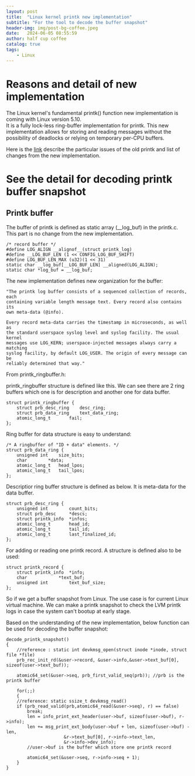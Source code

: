 ```yaml
---
layout: post
title:  "Linux kernel printk new implementation"
subtitle: "For the tool to decode the buffer snapshot"
header-img: img/post-bg-coffee.jpeg
date:   2024-06-05 08:55:59
author: half cup coffee
catalog: true
tags:	
    - Linux
---
```


# Reasons and detail of new implementation

The Linux kernel's fundamental printk() function new implementation is coming with Linux version 5.10.\
It is a fully lock-less ring-buffer implementation for printk. This new implementation allows for storing and reading messages without the possibility of deadlocks or relying on temporary per-CPU buffers.

Here is the [link](https://lwn.net/ml/linux-kernel/20190212143003.48446-1-john.ogness@linutronix.de/) describe the particular issues of the old printk and list of changes from the new implementation.

# See the detail for decoding printk buffer snapshot

## Printk buffer

The buffer of printk is defined as static array (__log_buf) in the printk.c.\
This part is no change from the new implementation.

```
/* record buffer */
#define LOG_ALIGN __alignof__(struct printk_log)
#define __LOG_BUF_LEN (1 << CONFIG_LOG_BUF_SHIFT)
#define LOG_BUF_LEN_MAX (u32)(1 << 31)
static char __log_buf[__LOG_BUF_LEN] __aligned(LOG_ALIGN);
static char *log_buf = __log_buf;
```

The new implementation defines new organization for the buffer:

```
"The printk log buffer consists of a sequenced collection of records, each
containing variable length message text. Every record also contains its
own meta-data (@info).

Every record meta-data carries the timestamp in microseconds, as well as
the standard userspace syslog level and syslog facility. The usual kernel
messages use LOG_KERN; userspace-injected messages always carry a matching
syslog facility, by default LOG_USER. The origin of every message can be
reliably determined that way."
```
From printk_ringbuffer.h:

printk_ringbuffer structure is defined like this. We can see there are 2 ring buffers which one is for description and another one for data buffer.

```
struct printk_ringbuffer {
	struct prb_desc_ring	desc_ring;
	struct prb_data_ring	text_data_ring;
	atomic_long_t		fail;
};
```

Ring buffer for data structure is easy to understand:

```
/* A ringbuffer of "ID + data" elements. */
struct prb_data_ring {
	unsigned int	size_bits;
	char		*data;
	atomic_long_t	head_lpos;
	atomic_long_t	tail_lpos;
};
```

Descriptior ring buffer structure is defined as below. It is meta-data for the data buffer.

```
struct prb_desc_ring {
	unsigned int		count_bits;
	struct prb_desc		*descs;
	struct printk_info	*infos;
	atomic_long_t		head_id;
	atomic_long_t		tail_id;
	atomic_long_t		last_finalized_id;
};
```

For adding or reading one printk record. A structure is defined also to be used:

```
struct printk_record {
	struct printk_info	*info;
	char			*text_buf;
	unsigned int		text_buf_size;
};
```

So if we get a buffer snapshot from Linux. The use case is for current Linux virtual machine. We can make a printk snapshot to check the LVM printk logs in case the system can't bootup at early stage.

Based on the understanding of the new implementation, below function can be used for decoding the buffer snapshot:

```
decode_printk_snapshot() 
{
    //reference : static int devkmsg_open(struct inode *inode, struct file *file)
	prb_rec_init_rd(&user->record, &user->info,&user->text_buf[0], sizeof(user->text_buf));

	atomic64_set(&user->seq, prb_first_valid_seq(prb)); //prb is the printk buffer
    
    for(;;) 
    {
    //reference: static ssize_t devkmsg_read()
    if (prb_read_valid(prb,atomic64_read(&user->seq), r) == false)
        break;
        len = info_print_ext_header(user->buf, sizeof(user->buf), r->info);
        len += msg_print_ext_body(user->buf + len, sizeof(user->buf) - len,
                      &r->text_buf[0], r->info->text_len,
                      &r->info->dev_info);
        //user->buf is the buffer which store one printk record
        
        atomic64_set(&user->seq, r->info->seq + 1);
    }
}
```

